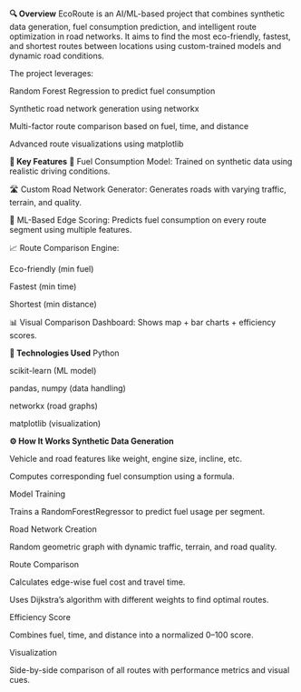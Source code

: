**🔍 Overview**
EcoRoute is an AI/ML-based project that combines synthetic data generation, fuel consumption prediction, and intelligent route optimization in road networks. It aims to find the most eco-friendly, fastest, and shortest routes between locations using custom-trained models and dynamic road conditions.

The project leverages:

Random Forest Regression to predict fuel consumption

Synthetic road network generation using networkx

Multi-factor route comparison based on fuel, time, and distance

Advanced route visualizations using matplotlib

**📌 Key Features**
🚗 Fuel Consumption Model: Trained on synthetic data using realistic driving conditions.

🛣️ Custom Road Network Generator: Generates roads with varying traffic, terrain, and quality.

🧠 ML-Based Edge Scoring: Predicts fuel consumption on every route segment using multiple features.

📈 Route Comparison Engine:

Eco-friendly (min fuel)

Fastest (min time)

Shortest (min distance)

📊 Visual Comparison Dashboard: Shows map + bar charts + efficiency scores.

**🧠 Technologies Used**
Python

scikit-learn (ML model)

pandas, numpy (data handling)

networkx (road graphs)

matplotlib (visualization)

**⚙️ How It Works
Synthetic Data Generation**

Vehicle and road features like weight, engine size, incline, etc.

Computes corresponding fuel consumption using a formula.

Model Training

Trains a RandomForestRegressor to predict fuel usage per segment.

Road Network Creation

Random geometric graph with dynamic traffic, terrain, and road quality.

Route Comparison

Calculates edge-wise fuel cost and travel time.

Uses Dijkstra’s algorithm with different weights to find optimal routes.

Efficiency Score

Combines fuel, time, and distance into a normalized 0–100 score.

Visualization

Side-by-side comparison of all routes with performance metrics and visual cues.

